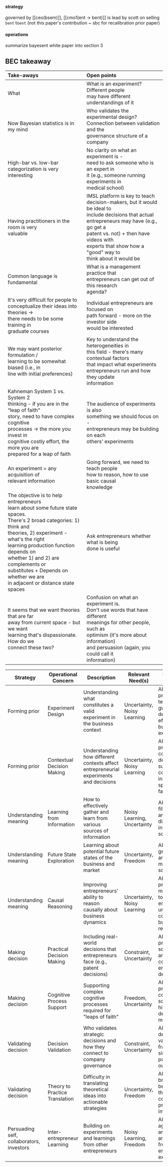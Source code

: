 #### strategy
governed by [[ceo(bsem)]], [[cmo1(ent -> bent)]] is lead by scott on selling `bent` to`ent` (not this paper's contribution ~ sbc for recalibration prior paper)
#### operations
summarize bayesent white paper into section 3 
## BEC takeaway

| Take-aways                                                                                                                                                                                                                                                                                                                                                    | Open points                                                                                                                                                                                                                                                                      |
| :------------------------------------------------------------------------------------------------------------------------------------------------------------------------------------------------------------------------------------------------------------------------------------------------------------------------------------------------------------ | :------------------------------------------------------------------------------------------------------------------------------------------------------------------------------------------------------------------------------------------------------------------------------- |
| What                                                                                                                                                                                                                                                                                                                                                          | What is an experiment? Different people <br> may have different understandings of it                                                                                                                                                                                             |
| Now Bayesian statistics is in my mind                                                                                                                                                                                                                                                                                                                         | Who validates the experimental design? <br> Connection between validation and the <br> governance structure of a company                                                                                                                                                         |
| High-bar vs. low-bar categorization is very <br> interesting                                                                                                                                                                                                                                                                                                  | No clarity on what an experiment is - <br> need to ask someone who is an expert in <br> it (e.g., someone running experiments in <br> medical school)                                                                                                                            |
| Having practitioners in the room is very <br> valuable                                                                                                                                                                                                                                                                                                        | IMSL platform is key to teach <br> decision-makers, but it would be ideal to <br> include decisions that actual <br> entrepreneurs may have (e.g., go get a <br> patent vs. not) + then have videos with <br> experts that show how a "good" way to <br> think about it would be |
| Common language is fundamental                                                                                                                                                                                                                                                                                                                                | What is a management practice that <br> entrepreneurs can get out of this research <br> agenda?                                                                                                                                                                                  |
| It's very difficult for people to <br> conceptualize their ideas into theories $\rightarrow$ <br> there needs to be some training in <br> graduate courses                                                                                                                                                                                                    | Individual entrepreneurs are focused on <br> path forward - more on the investor side <br> would be interested                                                                                                                                                                   |
| We may want posterior formulation / <br> learning to be somewhat biased (i.e., in <br> line with initial preferences)                                                                                                                                                                                                                                         | Key to understand the heterogeneities in <br> this field - there's many contextual factors <br> that impact what experiments <br> entrepreneurs run and how they update <br> information                                                                                         |
| Kahneman System 1 vs. System 2 <br> thinking - if you are in the “leap of faith" <br> story, need to have complex cognitive <br> processes $\rightarrow$ the more you invest in <br> cognitive costly effort, the more you are <br> prepared for a leap of faith                                                                                              | The audience of experiments is also <br> something we should focus on - <br> entrepreneurs may be building on each <br> others' experiments                                                                                                                                      |
| An experiment = any acquisition of <br> relevant information                                                                                                                                                                                                                                                                                                  | Going forward, we need to teach people <br> how to reason, how to use basic causal <br> knowledge                                                                                                                                                                                |
| The objective is to help entrepreneurs <br> learn about some future state spaces. <br> There's 2 broad categories: 1) think and <br> theories, 2) experiment - what's the right <br> learning production function depends on <br> whether 1) and 2) are complements or <br> substitutes + Depends on whether we are <br> in adjacent or distance state spaces | Ask entrepreneurs whether what is being <br> done is useful                                                                                                                                                                                                                      |
| It seems that we want theories that are far <br> away from current space - but we want <br> learning that's dispassionate. How do we <br> connect these two?                                                                                                                                                                                                  | Confusion on what an experiment is. <br> Don't use words that have different <br> meanings for other people, such as <br> optimism (it's more about information) <br> and persuasion (again, you could call it <br> information)                                                 |


| Strategy                                  | Operational Concern            | Description                                                                           | Relevant Need(s)            | Potential AI Support                                                                                   |
| ----------------------------------------- | ------------------------------ | ------------------------------------------------------------------------------------- | --------------------------- | ------------------------------------------------------------------------------------------------------ |
| Forming prior                             | Experiment Design              | Understanding what constitutes a valid experiment in the business context             | Uncertainty, Noisy Learning | AI could provide templates and guidelines for designing effective business experiments                 |
| Forming prior                             | Contextual Decision Making     | Understanding how different contexts affect entrepreneurial experiments and decisions | Uncertainty, Noisy Learning | AI could provide context-aware decision support, considering industry-specific factors                 |
| Understanding meaning                     | Learning from Information      | How to effectively gather and learn from various sources of information               | Noisy Learning, Uncertainty | AI could help filter, prioritize, and interpret diverse information sources                            |
| Understanding meaning                     | Future State Exploration       | Learning about potential future states of the business and market                     | Uncertainty, Freedom        | AI could generate and analyze multiple future scenarios                                                |
| Understanding meaning                     | Causal Reasoning               | Improving entrepreneurs' ability to reason causally about business dynamics           | Uncertainty, Noisy Learning | AI could provide causal modeling tools to help entrepreneurs understand complex business relationships |
| Making decision                           | Practical Decision Making      | Including real-world decisions that entrepreneurs face (e.g., patent decisions)       | Constraint, Uncertainty     | AI could provide scenario analysis for common entrepreneurial decisions                                |
| Making decision                           | Cognitive Process Support      | Supporting complex cognitive processes required for "leaps of faith"                  | Freedom, Uncertainty        | AI could provide cognitive scaffolding for high-stakes decision making                                 |
| Validating decision                       | Decision Validation            | Who validates strategic decisions and how they connect to company governance          | Constraint, Uncertainty     | AI could offer decision validation frameworks, simulating potential outcomes                           |
| Validating decision                       | Theory to Practice Translation | Difficulty in translating theoretical ideas into actionable strategies                | Uncertainty, Freedom        | AI could help bridge the gap between theoretical concepts and practical implementation                 |
| Persuading self, collaborators, investors | Inter-entrepreneur Learning    | Building on experiments and learnings from other entrepreneurs                        | Noisy Learning, Freedom     | AI could aggregate and analyze trends and insights from multiple entrepreneurial experiences           |
